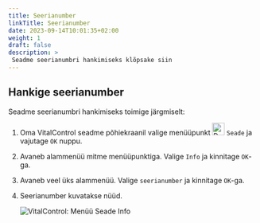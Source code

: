 ```yaml
---
title: Seerianumber
linkTitle: Seerianumber
date: 2023-09-14T10:01:35+02:00
weight: 1
draft: false
description: >
 Seadme seerianumbri hankimiseks klõpsake siin
---
```

## Hankige seerianumber

Seadme seerianumbri hankimiseks toimige järgmiselt:

1. Oma VitalControl seadme põhiekraanil valige menüüpunkt <img src="/icons/device.svg" width="25" align="bottom" alt="Device" />  `Seade` ja vajutage `OK` nuppu.

2. Avaneb alammenüü mitme menüüpunktiga. Valige `Info` ja kinnitage `OK`-ga.

3. Avaneb veel üks alammenüü. Valige `seerianumber` ja kinnitage `OK`-ga.

4. Seerianumber kuvatakse nüüd.

   ![VitalControl: Menüü Seade Info](../images/serialnumber.png "Hankige seerianumber")

